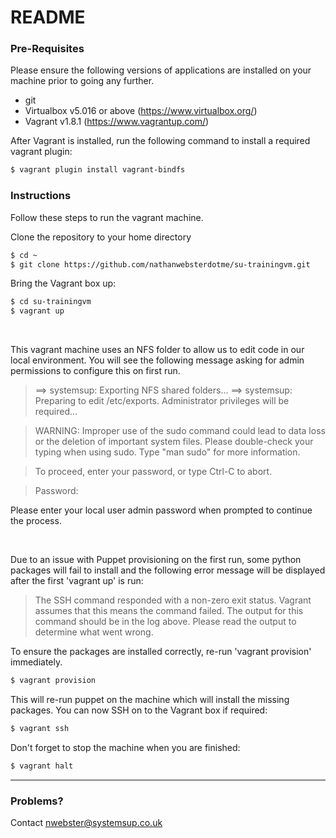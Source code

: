 # README

### Pre-Requisites
Please ensure the following versions of applications are installed on your machine prior to going any further.
- git
- Virtualbox v5.016 or above (https://www.virtualbox.org/)
- Vagrant v1.8.1 (https://www.vagrantup.com/)

After Vagrant is installed, run the following command to install a required vagrant plugin:
```sh
$ vagrant plugin install vagrant-bindfs
```

### Instructions
Follow these steps to run the vagrant machine.

Clone the repository to your home directory 

```sh
$ cd ~
$ git clone https://github.com/nathanwebsterdotme/su-trainingvm.git
```

Bring the Vagrant box up:

```sh
$ cd su-trainingvm
$ vagrant up
```

&nbsp;
&nbsp;

This vagrant machine uses an NFS folder to allow us to edit code in our local environment.  You will see the following message asking for admin permissions to configure this on first run. 

> ==> systemsup: Exporting NFS shared folders...
> ==> systemsup: Preparing to edit /etc/exports. Administrator privileges will be required...

> WARNING: Improper use of the sudo command could lead to data loss
> or the deletion of important system files. Please double-check your
> typing when using sudo. Type "man sudo" for more information.

> To proceed, enter your password, or type Ctrl-C to abort.

> Password:

 Please enter your local user admin password when prompted to continue the process. 

&nbsp;
&nbsp;
&nbsp;

Due to an issue with Puppet provisioning on the first run, some python packages will fail to install and the following error message will be displayed after the first 'vagrant up' is run:

> The SSH command responded with a non-zero exit status. Vagrant
> assumes that this means the command failed. The output for this command
> should be in the log above. Please read the output to determine what
> went wrong.

To ensure the packages are installed correctly, re-run 'vagrant provision' immediately.

```sh
$ vagrant provision
```

This will re-run puppet on the machine which will install the missing packages. 
You can now SSH on to the Vagrant box if required:

```sh
$ vagrant ssh
```

Don't forget to stop the machine when you are finished:

```sh
$ vagrant halt
```





---
### Problems? 
Contact nwebster@systemsup.co.uk
